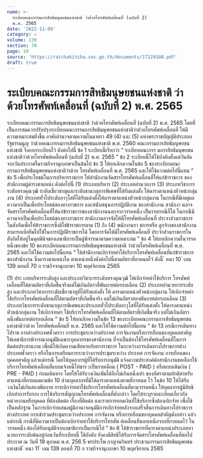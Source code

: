 ```yaml
---
name: >-
  ระเบียบคณะกรรมการสิทธิมนุษยชนแห่งชาติ ว่าด้วยโทรศัพท์เคลื่อนที่ (ฉบับที่ 2)
  พ.ศ. 2565
date: '2022-11-09'
category: ก
volume: 139
section: 70
page: 10
source: 'https://ratchakitcha.soc.go.th/documents/17229108.pdf'
draft: true
---
```


# ระเบียบคณะกรรมการสิทธิมนุษยชนแห่งชาติ ว่าด้วยโทรศัพท์เคลื่อนที่ (ฉบับที่ 2) พ.ศ. 2565

ระเบียบคณะกรรมการสิทธิมนุษยชนแห่งชาติ ว่าด้วยโทรศัพท์เคลื่อนที่ (ฉบับที่ 2) พ.ศ. 2565 โดยที่เป็นการสมควรปรับปรุงระเบียบคณะกรรมการสิทธิมนุษยชนแห่งชาติว่าด้วยโทรศัพท์เคลื่อนที่ ให้มีความเหมาะสมยิ่งขึ้น อาศัยอำนาจตามความในมาตรา 49 (4) และ (5) แห่งพระราชบัญญัติประกอบรัฐธรรมนูญ ว่าด้วยคณะกรรมการสิทธิมนุษยชนแห่งชาติ พ.ศ. 2560 คณะกรรมการสิทธิมนุษยชนแห่งชาติ จึงออกระเบียบไว้ ดังต่อไปนี้ ข้อ 1 ระเบียบนี้เรียกว่า “ ระเบียบคณะกรร มการสิทธิมนุษยชนแห่งชาติว่าด้วยโทรศัพท์เคลื่อนที่ (ฉบับที่ 2) พ.ศ. 2565 ” ข้อ 2 ระเบียบนี้ให้ใช้บังคับตั้งแต่วันถัดจากวันประกาศในราชกิจจานุเบกษาเป็นต้นไป ข้อ 3 ให้ยกเลิกความในข้อ 5 ของระเบียบคณะกรรมการสิทธิมนุษยชนแห่งชาติว่าด้วย โทรศัพท์เคลื่อนที่ พ.ศ. 2565 และให้ใช้ความต่อไปนี้แทน “ ข้อ 5 เพื่อประโยชน์ในการบริหารราชการ ให้สำนักงานจัดสรรโทรศัพท์เคลื่อนที่ให้แก่ข้าราชการ ของสำนักงานผู้ดำรงตาแหน่ง ดังต่อไปนี้ (1) ประเภทบริหาร (2) ประเภทอำนวยการ (3) ประเภทวิชาการระดับทรงคุณวุฒิ ระดับเชี่ยวชาญและระดับชานาญการพิเศษที่ได้รับแต่งตั้ง ให้ดารงตาแหน่งหัวหน้ากลุ่มงาน (4) ประเภททั่วไประดับอาวุโสที่ได้รับแต่งตั้งให้ดารงตาแหน่งหัวหน้ากลุ่มงาน ในกรณีที่มีเหตุผลความจาเป็นเพื่อประโยชน์ของทางราชการ และสนับสนุนการปฏิบัติงาน ของสานักงาน สานักงา นอาจจัดสรรโทรศัพท์เคลื่อนที่ให้แก่ข้าราชการของสานักงานนอกจากวรรคหนึ่ง เป็นรายกรณีก็ได้ ในกรณีมีความจาเป็นเพื่อประโยชน์ของทางราชการ สานักงานอาจจัดให้มีโทรศัพท์เคลื่อนที่ ประจาส่วนราชการในสังกัดเพื่อให้ข้าราชการซึ่งมิใช่ข้าราชการตาม (1) ถึง (4) พนักงานรา ชการหรือ ลูกจ้างของสานักงาน สามารถเบิกยืมไปใช้ในการปฏิบัติราชการได้ โดยการจัดให้มีโทรศัพท์เคลื่อนที่ ประจำส่วนราชการในสังกัดให้อยู่ในดุลพินิจของเลขาธิการเป็นผู้พิจารณาตามความเหมาะสม ” ข้อ 4 ให้ยกเลิกความในวรรคหนึ่งของข้อ 10 ของระเบียบคณะกรรมการสิทธิมนุษยชนแห่งชาติ ว่าด้วยโทรศัพท์เคลื่อนที่ พ.ศ. 2565 และให้ใช้ความต่อไปนี้แทน “ ให้สำนักงานเบิกจ่ายค่าใช้บริการโทรศัพท์เคลื่อนที่แก่ข้าราชการของสำนักงาน ซึ่งดารงตาแหน่งใด ตาแหน่งหนึ่งดังต่อไปนี้ตามอัตราที่กาหนดไว้ ดังนี้ ้ หนา 10 ่ เลม 139 ตอนที่ 70 ก ราชกิจจานุเบกษา 10 พฤศจิกายน 2565

(1) ประ เภทบริหารระดับสูง และประเภทวิชาการระดับทรงคุณวุฒิ ให้เบิกจ่ายค่าใช้บริการ โทรศัพท์เคลื่อนที่ได้ตามอัตราที่เกิดขึ้นจริงแต่ไม่เกินอัตราสี่พันบาทต่อรอบเดือน (2) ประเภทอำนวยการระดับสูง และประเภทวิชาการระดับเชี่ยวชาญที่ได้รับแต่งตั้ง ให้ ดารงตาแหน่งหัวหน้ากลุ่มงาน ให้เบิกจ่ายค่าใช้บริการโทรศัพท์เคลื่อนที่ได้ตามอัตราที่เกิดขึ้นจริง แต่ไม่เกินอัตราสองพันบาทต่อรอบเดือน (3) ประเภทวิชาการระดับชานาญการพิเศษและประเภททั่วไประดับอาวุโสที่ได้รับแต่งตั้ง ให้ดารงตาแหน่งหัวหน้ากลุ่มงาน ให้เบิกจ่ายค่า ใช้บริการโทรศัพท์เคลื่อนที่ได้ตามอัตราที่เกิดขึ้นจริง แต่ไม่เกินอัตราหนึ่งพันบาทต่อรอบเดือน ” ข้อ 5 ให้ยกเลิกความในข้อ 13 ของระเบียบคณะกรรมการสิทธิมนุษยชนแห่งชาติว่าด้วย โทรศัพท์เคลื่อนที่ พ.ศ. 2565 และให้ใช้ความต่อไปนี้แทน “ ข้อ 13 กรณีการเดินทางไปราช การต่างประเทศชั่วคราว การประชุมระหว่างประเทศ การจัดงานหรือการเยือนของบุคคลสาคัญ ให้เลขาธิการพิจารณาอนุมัติเฉพาะบุคลากรของสานักงาน ที่จาเป็นต้องใช้โทรศัพท์เคลื่อนที่ในการติดต่อประสานงาน เพื่อมิให้เกิดความเสียหายกับทางราชการ ในระหว่างการเดินทางไปราชการต่างประเทศชั่วคราว หรือในการเตรียมการระหว่างการประชุมระหว่าง ประเทศ การจัดงาน การเยือนของบุคคลสาคัญ แล้วแต่กรณี โดยให้บุคลากรผู้ที่ได้รับการอนุมัติ แจ้งความประสงค์ต่อสานักงานขอเลือกใช้บริการโทรศัพท์เคลื่อนที่แบบแจ้งหนี้ให้ชาร ะเป็นรายเดือน ( POST - PAID ) หรือแบบเติมเงิน ( PRE - PAID ) ก่อนเดินทาง โดยให้ได้รับวงเงินเพิ่มได้อีกไม่เกินหนึ่งเท่า ของอัตราตามปกติสาหรับตาแหน่งที่กาหนดตามข้อ 10 ส่วนบุคลากรที่มิได้ดารงตาแหน่งตามที่กาหนด ไว้ ในข้อ 10 ให้ได้รับวงเงินไม่เกินสองพันบาท การเบิกจ่ายค่าใช้บริการโทรศัพท์เคลื่อนที่ตามวรรคหนึ่ง ให้บุคลากรผู้มีสิทธิเบิกทำการรับรอง การใช้บริการสัญญาณโทรศัพท์เคลื่อนที่ดังกล่าว โดยให้ระบุรายละเอียดเกี่ยวกับหน่วยงานหรือบุคคล ที่ต้องติดต่อ เรื่องที่ติดต่อ และรายการยอดเงินที่ใช้บริการซึ่งต้องเบิกจ่ำย เพื่อใช้เป็นหลักฐาน ในการเบิกจ่ายเสนอผู้มีอานาจอนุมัติการเบิกจ่ายหลังจากเสร็จสิ้นการเดินทางไปราชการต่างประเทศ การเข้าร่วมประชุมระหว่างประเทศ การจัดงาน หรือการเยือนของบุคคลสำคัญดังกล่าว แล้วแต่กรณี กรณีที่มีความจาเป็นต้องเบิกจ่ายค่าใช้บริการโทรศัพ ท์เคลื่อนที่นอกเหนือจากที่กาหนดไว้ ในวรรคหนึ่ง ต้องได้รับอนุมัติจากเลขาธิการเป็นกรณีไป ” ข้อ 6 ให้ข้าราชการที่ดารงตาแหน่งประเภทอานวยการระดับต้นอยู่ก่อนวันที่ระเบียบนี้ ใช้บังคับ ยังคงมีสิทธิได้รับการจัดสรรโทรศัพท์เคลื่อนที่ต่อไป ประกาศ ณ วันที่ 19 ตุลาคม พ.ศ. 256 5 พรประไพ กาญจนรินทร์ ประธานกรรมการสิทธิมนุษยชนแห่งชาติ ้ หนา 11 ่ เลม 139 ตอนที่ 70 ก ราชกิจจานุเบกษา 10 พฤศจิกายน 2565

